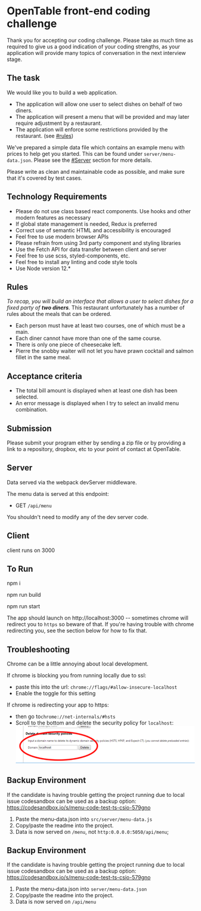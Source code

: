 
OpenTable front-end coding challenge
====================================

Thank you for accepting our coding challenge. Please take as much time as required to give us a good indication of your coding strengths, as your application will provide many topics of conversation in the next interview stage.


## The task

We would like you to build a web application.
- The application will allow one user to select dishes on behalf of two diners.
- The application will present a menu that will be provided and may later require adjustment by a restaurant.
- The application will enforce some restrictions provided by the restaurant. (see [#rules](#rules))

We've prepared a simple data file which contains an example menu with prices to help get you started. This can be found under
`server/menu-data.json`. Please see the [#Server](#server) section for more details.

Please write as clean and maintainable code as possible, and make sure that it's covered by test cases.

## Technology Requirements
* Please do not use class based react components. Use hooks and other modern features as necessary
* If global state management is needed, Redux is preferred
* Correct use of semantic HTML and accessibility is encouraged
* Feel free to use modern browser APIs
* Please refrain from using 3rd party component and styling libraries
* Use the Fetch API for data transfer between client and server
* Feel free to use scss, styled-components, etc.
* Feel free to install any linting and code style tools
* Use Node version 12.*

## Rules

_To recap, you will build an interface that allows a user to select dishes for a fixed party of **two diners**._
This restaurant unfortunately has a number of rules about the meals that can be ordered.

- Each person must have at least two courses, one of which must be a main.
- Each diner cannot have more than one of the same course.
- There is only one piece of cheesecake left.
- Pierre the snobby waiter will not let you have prawn cocktail and salmon fillet in the same meal.

## Acceptance criteria

- The total bill amount is displayed when at least one dish has been selected.
- An error message is displayed when I try to select an invalid menu combination.

## Submission

Please submit your program either by sending a zip file or by providing a link to a repository, dropbox, etc to your point of contact at OpenTable.

## Server
Data served via the webpack devServer middleware.

The menu data is served at this endpoint:
* GET `/api/menu`

You shouldn't need to modify any of the dev server code.

## Client
client runs on 3000

## To Run
npm i

npm run build

npm run start

The app should launch on http://localhost:3000 -- sometimes chrome will redirect you to `https` so beware of that. If you're having trouble with chrome
redirecting you, see the section below for how to fix that.

## Troubleshooting

Chrome can be a little annoying about local development.

If chrome is blocking you from running locally due to ssl:
* paste this into the url: `chrome://flags/#allow-insecure-localhost`
* Enable the toggle for this setting

If chrome is redirecting your app to https:
* then go to`chrome://net-internals/#hsts`
* Scroll to the bottom and delete the security policy for `localhost`:
  ![img.png](img.png)
  
  
## Backup Environment

If the candidate is having trouble getting the project running due to local issue codesandbox can be used as a backup option:
https://codesandbox.io/s/menu-code-test-ts-csio-579gno

1. Paste the menu-data.json into `src/server/menu-data.js`
2. Copy/paste the readme into the project.
3. Data is now served on `/menu`, not `http:0.0.0.0:5050/api/menu`;


## Backup Environment

If the candidate is having trouble getting the project running due to local issue codesandbox can be used as a backup option:
https://codesandbox.io/s/menu-code-test-ts-csio-579gno

1. Paste the menu-data.json into `server/menu-data.json`
2. Copy/paste the readme into the project.
3. Data is now served on `/api/menu`

